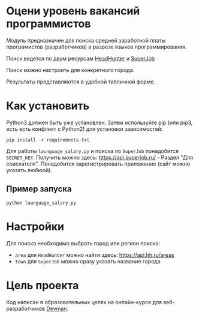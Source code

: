 # Оцени уровень вакансий программистов

Модуль предназначен для поиска средней заработной платы 
програмистов (разработчиков) в разрезе языков программирования.

Поиск ведется по двум ресурсам [HeadHunter](hh.ru) и [SuperJob](superjob.ru)

Поиск можно настроить для конкретного города.

Результаты представляются в удобной табличной форме.



# Как установить

Python3 должен быть уже установлен. Затем используйте pip (или pip3, есть есть конфликт с Python2) для установки зависимостей:

```
pip install -r requirements.txt
```

Для работы `launguage_salary.py` и поиска по `SuperJob` понадобится `SECRET_KEY`.
Получить можно здесь: https://api.superjob.ru/ - Раздел "Для соискателя".
Понадобится зарегистрировать приложение (сайт можно указать любюой).

## Пример запуска

```
python launguage_salary.py
``` 

# Настройки

Для поиска необходимо выбрать город или регион поиска:
* `area` для `HeadHunter` можно найти здесь: https://api.hh.ru/areas
* `town` для `SuperJob` можно сразу указать название города


# Цель проекта

Код написан в образовательных целях на онлайн-курсе для веб-разработчиков [Devman](dvmn.org).
